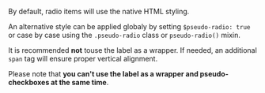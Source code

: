 By default, radio items will use the native HTML styling.

An alternative style can be applied globaly by setting `$pseudo-radio: true` or case by case using the `.pseudo-radio` class or `pseudo-radio()` mixin.

It is recommended __not__ touse the label as a wrapper. If needed, an additional `span` tag will ensure proper vertical alignment.

Please note that __you can't use the label as a wrapper and pseudo-checkboxes at the same time__.